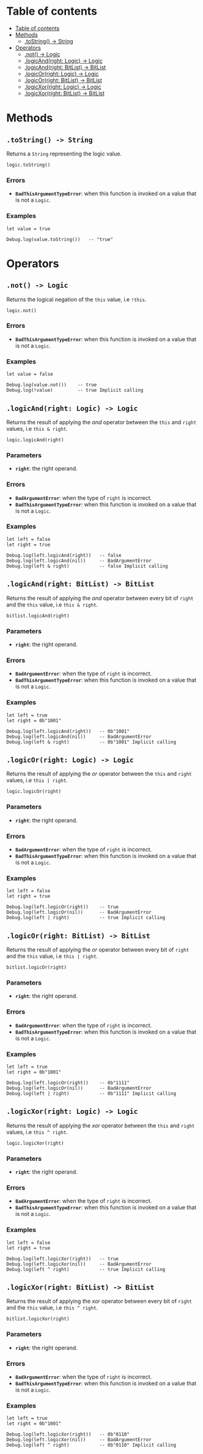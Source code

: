 
# Table of contents

- [Table of contents](#table-of-contents)
- [Methods](#methods)
  - [.toString() -&gt; String](#tostring--gt-string)
- [Operators](#operators)
  - [.not() -&gt; Logic](#not--gt-logic)
  - [.logicAnd(right: Logic) -&gt; Logic](#logicandright-logic--gt-logic)
  - [.logicAnd(right: BitList) -&gt; BitList](#logicandright-bitlist--gt-bitlist)
  - [.logicOr(right: Logic) -&gt; Logic](#logicorright-logic--gt-logic)
  - [.logicOr(right: BitList) -&gt; BitList](#logicorright-bitlist--gt-bitlist)
  - [.logicXor(right: Logic) -&gt; Logic](#logicxorright-logic--gt-logic)
  - [.logicXor(right: BitList) -&gt; BitList](#logicxorright-bitlist--gt-bitlist)

# Methods

## `.toString() -> String`

Returns a `String` representing the logic value.

```lxm
logic.toString()
```

### Errors

- **`BadThisArgumentTypeError`**: when this function is invoked on a value that is not a `Logic`.

### Examples

```lxm
let value = true

Debug.log(value.toString())   -- "true"
```

# Operators

## `.not() -> Logic`

Returns the logical negation of the `this` value, i.e `!this`.

```lxm
logic.not()
```

### Errors

- **`BadThisArgumentTypeError`**: when this function is invoked on a value that is not a `Logic`.

### Examples

```lxm
let value = false

Debug.log(value.not())    -- true
Debug.log(!value)         -- true Implicit calling
```

## `.logicAnd(right: Logic) -> Logic`

Returns the result of applying the *and* operator between the `this` and `right` values, i.e `this & right`.

```lxm
logic.logicAnd(right)
```

### Parameters

- **`right`**: the right operand.

### Errors

- **`BadArgumentError`**: when the type of `right` is incorrect.
- **`BadThisArgumentTypeError`**: when this function is invoked on a value that is not a `Logic`.

### Examples

```lxm
let left = false
let right = true

Debug.log(left.logicAnd(right))   -- false
Debug.log(left.logicAnd(nil))     -- BadArgumentError
Debug.log(left & right)           -- false Implicit calling
```

## `.logicAnd(right: BitList) -> BitList`

Returns the result of applying the *and* operator between every bit of `right` and the `this` value, i.e `this & right`.

```lxm
bitlist.logicAnd(right)
```

### Parameters

- **`right`**: the right operand.

### Errors

- **`BadArgumentError`**: when the type of `right` is incorrect.
- **`BadThisArgumentTypeError`**: when this function is invoked on a value that is not a `Logic`.

### Examples

```lxm
let left = true
let right = 0b"1001"

Debug.log(left.logicAnd(right))   -- 0b"1001"
Debug.log(left.logicAnd(nil))     -- BadArgumentError
Debug.log(left & right)           -- 0b"1001" Implicit calling
```

## `.logicOr(right: Logic) -> Logic`

Returns the result of applying the *or* operator between the `this` and `right` values, i.e `this | right`.

```lxm
logic.logicOr(right)
```

### Parameters

- **`right`**: the right operand.

### Errors

- **`BadArgumentError`**: when the type of `right` is incorrect.
- **`BadThisArgumentTypeError`**: when this function is invoked on a value that is not a `Logic`.

### Examples

```lxm
let left = false
let right = true

Debug.log(left.logicOr(right))    -- true
Debug.log(left.logicOr(nil))      -- BadArgumentError
Debug.log(left | right)           -- true Implicit calling
```

## `.logicOr(right: BitList) -> BitList`

Returns the result of applying the *or* operator between every bit of `right` and the `this` value, i.e `this | right`.

```lxm
bitlist.logicOr(right)
```

### Parameters

- **`right`**: the right operand.

### Errors

- **`BadArgumentError`**: when the type of `right` is incorrect.
- **`BadThisArgumentTypeError`**: when this function is invoked on a value that is not a `Logic`.

### Examples

```lxm
let left = true
let right = 0b"1001"

Debug.log(left.logicOr(right))    -- 0b"1111"
Debug.log(left.logicOr(nil))      -- BadArgumentError
Debug.log(left | right)           -- 0b"1111" Implicit calling
```

## `.logicXor(right: Logic) -> Logic`

Returns the result of applying the *xor* operator between the `this` and `right` values, i.e `this ^ right`.

```lxm
logic.logicXor(right)
```

### Parameters

- **`right`**: the right operand.

### Errors

- **`BadArgumentError`**: when the type of `right` is incorrect.
- **`BadThisArgumentTypeError`**: when this function is invoked on a value that is not a `Logic`.

### Examples

```lxm
let left = false
let right = true

Debug.log(left.logicXor(right))   -- true
Debug.log(left.logicXor(nil))     -- BadArgumentError
Debug.log(left ^ right)           -- true Implicit calling
```

## `.logicXor(right: BitList) -> BitList`

Returns the result of applying the *xor* operator between every bit of `right` and the `this` value, i.e `this ^ right`.

```lxm
bitlist.logicXor(right)
```

### Parameters

- **`right`**: the right operand.

### Errors

- **`BadArgumentError`**: when the type of `right` is incorrect.
- **`BadThisArgumentTypeError`**: when this function is invoked on a value that is not a `Logic`.

### Examples

```lxm
let left = true
let right = 0b"1001"

Debug.log(left.logicXor(right))   -- 0b"0110"
Debug.log(left.logicXor(nil))     -- BadArgumentError
Debug.log(left ^ right)           -- 0b"0110" Implicit calling
```
